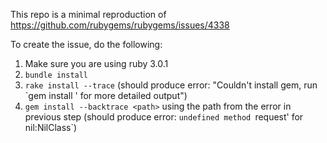 This repo is a minimal reproduction of https://github.com/rubygems/rubygems/issues/4338

To create the issue, do the following:

1. Make sure you are using ruby 3.0.1
2. `bundle install`
3. `rake install --trace` (should produce error: "Couldn't install gem, run `gem install <path>' for more detailed output")
4. `gem install --backtrace <path>` using the path from the error in previous step (should produce error: `undefined method `request' for nil:NilClass`)
